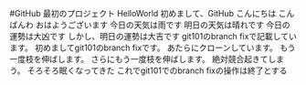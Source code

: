 #GitHub 最初のプロジェクト
 HelloWorld
 初めまして、GitHub
 こんにちは
 こんばんわ
 おはようございます
 今日の天気は雨です
 明日の天気は晴れです
 今日の運勢は大凶です
 しかし、明日の運勢は大吉です
 git101のbranch fixで記載しています。
 初めましてgit101のbranch fixです。
 あたらにクローンしています。
 もう一度枝を伸ばします。
 さらにもう一度枝を伸ばします。
 絶対競合起きてしまう。
 そろそろ眠くなってきた
 これでgit101でのbranch fixの操作は終了とする
